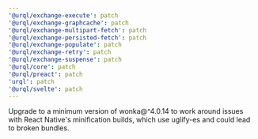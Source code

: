 ```yaml
---
'@urql/exchange-execute': patch
'@urql/exchange-graphcache': patch
'@urql/exchange-multipart-fetch': patch
'@urql/exchange-persisted-fetch': patch
'@urql/exchange-populate': patch
'@urql/exchange-retry': patch
'@urql/exchange-suspense': patch
'@urql/core': patch
'@urql/preact': patch
'urql': patch
'@urql/svelte': patch
---
```


Upgrade to a minimum version of wonka@^4.0.14 to work around issues with React Native's minification builds, which use uglify-es and could lead to broken bundles.
